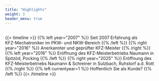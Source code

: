 ```yaml
---
title: "Highlights"
weight: 3
header_menu: true
---
```

<br>
{{< timeline >}}
    {{% left year="2007" %}}
Seit 2007 Erfahrung als <br> KFZ-Mechatroniker im PKW- und NKW-Bereich
    {{% /left %}}
    {{% right year="2016" %}}
Anerkannter und geprüfter KFZ-Meister
    {{% /right %}}
	{{% left year="2016" %}}
Eröffnung des KFZ-Meisterbetriebs Naumann in Spitzöd, Pocking
    {{% /left %}}
	{{% right year="2025" %}}
Eröffnung des KFZ-Meisterbetriebs Naumann & Schreiner in Sulzbach, Ruhstorf a.d. Rott
    {{% /right %}}
	{{% left currentyear=1 %}}
Hoffentlich Sie als Kunde?
    {{% /left %}}
{{< /timeline >}}
